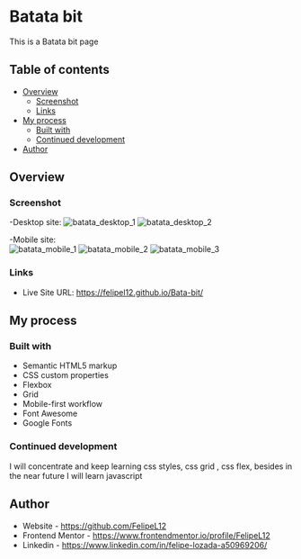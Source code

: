 # Batata bit

This is a Batata bit page

## Table of contents

- [Overview](#overview)
  - [Screenshot](#screenshot)
  - [Links](#links)
- [My process](#my-process)
  - [Built with](#built-with)
  - [Continued development](#continued-development)
- [Author](#author)


## Overview

### Screenshot

-Desktop site:
![batata_desktop_1](https://user-images.githubusercontent.com/80472739/163427462-b1f2e708-ebb9-4189-bdc8-55011f85a544.jpg)
![batata_desktop_2](https://user-images.githubusercontent.com/80472739/163427490-f082be82-a606-4453-b707-74cc6c28bf74.jpg)




-Mobile site: <br>
![batata_mobile_1](https://user-images.githubusercontent.com/80472739/163427524-10e013b5-b26c-43e8-a062-62f22b4bdd81.jpg)
![batata_mobile_2](https://user-images.githubusercontent.com/80472739/163427549-2d6e9e7a-bb41-47a2-b2c6-8584895d71b2.jpg)
![batata_mobile_3](https://user-images.githubusercontent.com/80472739/163427556-198fc1fc-6a5f-4b56-b3a7-08c1a990670e.jpg)







### Links

- Live Site URL: https://felipel12.github.io/Bata-bit/


## My process

### Built with

- Semantic HTML5 markup
- CSS custom properties
- Flexbox
- Grid
- Mobile-first workflow
- Font Awesome
- Google Fonts


### Continued development

I will concentrate and keep learning css styles, css grid , css flex, besides in the near future I will learn javascript


## Author

- Website - https://github.com/FelipeL12
- Frontend Mentor - https://www.frontendmentor.io/profile/FelipeL12
- Linkedin - https://www.linkedin.com/in/felipe-lozada-a50969206/

